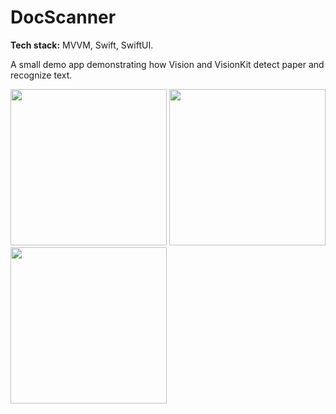 # DocScanner

**Tech stack:** MVVM, Swift, SwiftUI. 

A small demo app demonstrating how Vision and VisionKit detect paper and recognize text.

<p float="left">
  <img src="https://github.com/user-attachments/assets/778cde9d-a32b-4534-894b-eb0c079eafb6" width="250" />
  <img src="https://github.com/user-attachments/assets/5e83096a-22ef-4d94-8ecd-830c49c1d1ae" width="250" /> 
  <img src="https://github.com/user-attachments/assets/70c52850-a4d3-49ce-8429-5618f47fc6dc" width="250" />
</p>
